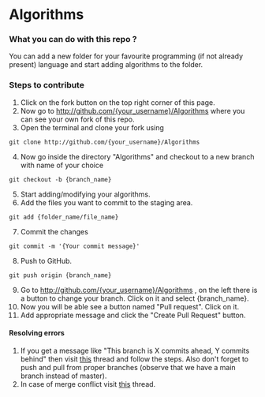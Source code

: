# Algorithms

### What you can do with this repo ?
You can add a new folder for your favourite programming (if not already present) language and start adding algorithms to the folder.

### Steps to contribute
1. Click on the fork button on the top right corner of this page.
2. Now go to http://github.com/{your_username}/Algorithms  where you can see your own fork of this repo.
3. Open the terminal and clone your fork using 
  ```
  git clone http://github.com/{your_username}/Algorithms
  ```
4. Now go inside the directory "Algorithms" and checkout to a new branch with name of your choice
  ```
  git checkout -b {branch_name}
  ```
5. Start adding/modifying your algorithms.
6. Add the files you want to commit to the staging area.
  ```
  git add {folder_name/file_name}
  ```
7. Commit the changes 
  ```
  git commit -m '{Your commit message}'
  ```
8. Push to GitHub.
  ```
  git push origin {branch_name}
  ```
9. Go to http://github.com/{your_username}/Algorithms , on the left there is a button to change your branch. Click on it and select {branch_name}.
10. Now you will be able see a button named "Pull request". Click on it.
11. Add appropriate message and click the "Create Pull Request" button.

#### Resolving errors
1. If you get a message like "This branch is X commits ahead, Y commits behind" then visit [this](https://stackoverflow.com/questions/41283955/github-keeps-saying-this-branch-is-x-commits-ahead-y-commits-behind/41289258) thread and follow the steps. Also don't forget to push and pull from proper branches (observe that we have a main branch instead of master).
2. In case of merge conflict visit [this](https://stackoverflow.com/questions/161813/how-to-resolve-merge-conflicts-in-git) thread.
